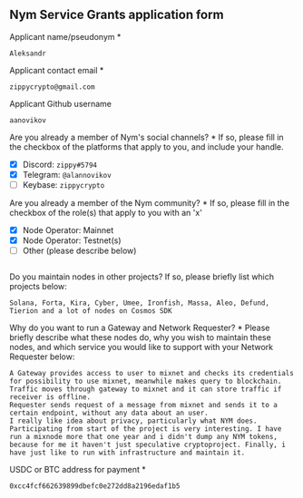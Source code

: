 Nym Service Grants application form 
------------------------------------

Applicant name/pseudonym *
```
Aleksandr
```

Applicant contact email *
```
zippycrypto@gmail.com
```

Applicant Github username
```
aanovikov
```

Are you already a member of Nym's social channels? * 
If so, please fill in the checkbox of the platforms that apply to you, and include your handle. 
- [x] Discord: `zippy#5794`
- [x] Telegram: `@alannovikov`
- [ ] Keybase: `zippycrypto`

Are you already a member of the Nym community? * 
If so, please fill in the checkbox of the role(s) that apply to you with an 'x' 
- [x] Node Operator: Mainnet 
- [x] Node Operator: Testnet(s)
- [ ] Other (please describe below)
```
```

Do you maintain nodes in other projects? 
If so, please briefly list which projects below: 
```
Solana, Forta, Kira, Cyber, Umee, Ironfish, Massa, Aleo, Defund, Tierion and a lot of nodes on Cosmos SDK
```

Why do you want to run a Gateway and Network Requester? * 
Please briefly describe what these nodes do, why you wish to maintain these nodes, and which service you would like to support with your Network Requester below: 
```
A Gateway provides access to user to mixnet and checks its credentials for possibility to use mixnet, meanwhile makes query to blockchain. Traffic moves through gateway to mixnet and it can store traffic if receiver is offline.
Requester sends request of a message from mixnet and sends it to a certain endpoint, without any data about an user.
I really like idea about privacy, particularly what NYM does. Participating from start of the project is very interesting. I have run a mixnode more that one year and i didn't dump any NYM tokens, because for me it haven't just speculative cryptoproject. Finally, i have just like to run with infrastructure and maintain it.
```

USDC or BTC address for payment * 
```
0xcc4fcf662639899dbefc0e272dd8a2196edaf1b5
```
